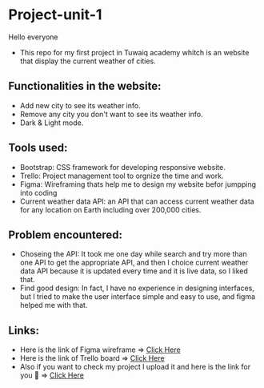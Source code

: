 # Project-unit-1

Hello everyone 
- This repo for my first project in Tuwaiq academy whitch is an website that display the current weather of cities.

## Functionalities in the website:
- Add new city to see its weather info.
- Remove any city you don't want to see its weather info.
- Dark & Light mode.

## Tools used:
- Bootstrap: CSS framework for developing responsive website.
- Trello: Project management tool to orgnize the time and work.
- Figma: Wireframing thats help me to design my website befor jumpping into coding
- Current weather data API: an API that can access current weather data for any location on Earth including over 200,000 cities.

## Problem encountered:
- Choseing the API: It took me one day while search and try more than one API to get the appropriate API, and then I choice current weather data API because it is updated every time and it is live data, so I liked that.
- Find good design: In fact, I have no experience in designing interfaces, but I tried to make the user interface simple and easy to use, and figma helped me with that. 

## Links:
- Here is the link of Figma wireframe => [Click Here](https://www.figma.com/proto/XECqAIAm86vzAfmmYvF52I/Weather-API?node-id=3%3A7&scaling=min-zoom&page-id=0%3A1)
- Here is the link of Trello board => [Click Here](https://trello.com/b/3ho5ZRJF)
- Also if you want to check my project I upload it and here is the link for you 🤍 => [Click Here](https://weatherapi-majeed99.netlify.app/)
